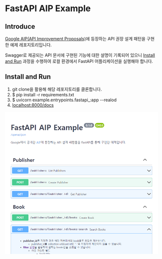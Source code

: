# FastAPI AIP Example

## Introduce

[Google AIP(API Improvement Proposals)](https://google.aip.dev/general)에 등장하는 API 권장 설계 패턴을 구현한 예제 레포지토리입니다.

Swagger로 제공되는 API 문서에 구현된 기능에 대한 설명이 기록되어 있으니 [Install and Run](#install-and-run) 과정을 수행하여 로컬 환경에서 FastAPI 어플리케이션을 실행해야 합니다.

## Install and Run

1. git clone을 활용해 해당 레포지토리를 클론합니다.
2. $ pip install -r requirements.txt
3. $ uvicorn example.entrypoints.fastapi_:app --realod
4. [localhost:8000/docs](http://localhost:8000/docs)

![이미지](./_assets/swagger.png)